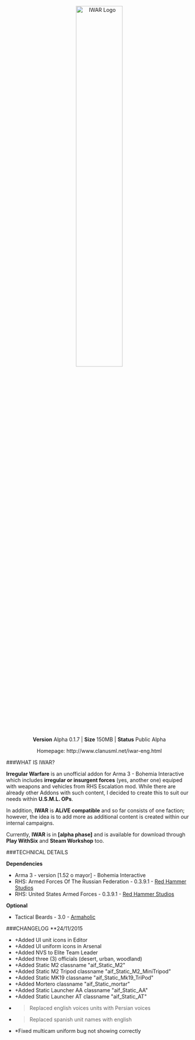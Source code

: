 <p align="center"><img src="http://www.clanusml.net/media/iwar1024x512.jpg" width="50%" alt="IWAR Logo" style="margin-bottom:10px;" </p>

<p align="center"><strong>Version</strong> Alpha 0.1.7 | <strong>Size</strong> 150MB | <strong>Status</strong> Public Alpha 

<p align="center">
    Homepage: http://www.clanusml.net/iwar-eng.html
</p>

###WHAT IS IWAR?

**Irregular Warfare** is an unofficial addon for Arma 3 - Bohemia Interactive which includes **irregular or insurgent forces** (yes, another one) equiped with weapons and vehicles from RHS Escalation mod. While there are already other Addons with such content, I decided to create this to suit our needs within **U.S.M.L. OPs**.

In addition, **IWAR** is **ALiVE compatible** and so far consists of one faction; however, the idea is to add more as additional content is created within our internal campaigns.


Currently, **IWAR** is in **[alpha phase]** and is available for download through **Play WithSix** and **Steam Workshop** too.


###TECHNICAL DETAILS

**Dependencies**

- Arma 3 - version [1.52 o mayor] - Bohemia Interactive
- RHS: Armed Forces Of The Russian Federation - 0.3.9.1 - [Red Hammer Studios](http://www.rhsmods.org)
- RHS: United States Armed Forces - 0.3.9.1 - [Red Hammer Studios](http://www.rhsmods.org)



**Optional**

- Tactical Beards - 3.0 - [Armaholic](http://www.armaholic.com)


###CHANGELOG
**24/11/2015
- +Added UI unit icons in Editor
- +Added UI uniform icons in Arsenal
- +Added NVS to Elite Team Leader
- +Added three (3) officials (desert, urban, woodland)
- +Added Static M2 classname "aif_Static_M2"
- +Added Static M2 Tripod classname "aif_Static_M2_MiniTripod"
- +Added Static MK19 classname "aif_Static_Mk19_TriPod"
- +Added Mortero classname "aif_Static_mortar"
- +Added Static Launcher AA classname "aif_Static_AA"
- +Added Static Launcher AT classname "aif_Static_AT"
- >Replaced english voices units with Persian voices
- >Replaced spanish unit names with english
- *Fixed multicam uniform bug not showing correctly
